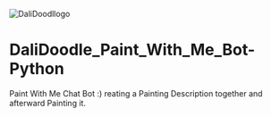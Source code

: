 ![DaliDoodllogo](https://github.com/sagivantebi/DaliDoodle_Paint_With_Me_Bot-Python/assets/84729141/0104fac9-0717-4446-91de-14bd24adc4e1)

# DaliDoodle_Paint_With_Me_Bot-Python
Paint With Me Chat Bot :) reating a Painting Description together and afterward Painting it. 

